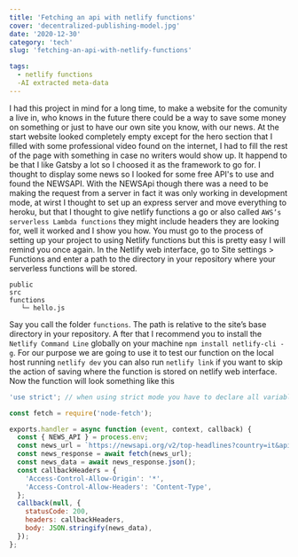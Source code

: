 ```yaml
---
title: 'Fetching an api with netlify functions'
cover: 'decentralized-publishing-model.jpg'
date: '2020-12-30'
category: 'tech'
slug: 'fetching-an-api-with-netlify-functions'

tags:
  - netlify functions
  -AI extracted meta-data
---
```


I had this project in mind for a long time, to make a website for the comunity a live in, who knows in the future there could be a way to save some money on something or just to have our own site you know, with our news. At the start website looked completely empty except for the hero section that I filled with some professional video found on the internet, I had to fill the rest of the page with something in case no writers would show up. It happend to be that I like Gatsby a lot so I choosed it as the framework to go for. I thought to display some news so I looked for some free API's to use and found the NEWSAPI. With the NEWSApi though there was a need to be making the request from a server in fact it was only working in development mode, at wirst I thought to set up an express server and move everything to heroku, but that I thought to give netlify functions a go or also called `AWS’s serverless Lambda functions` they might include headers they are looking for, well it worked and I show you how. You must go to the process of setting up your project to using Netlify functions but this is pretty easy I will remind you once again. In the Netlify web interface, go to Site settings > Functions and enter a path to the directory in your repository where your serverless functions will be stored.

```
public
src
functions
   └─ hello.js

```

Say you call the folder `functions`. The path is relative to the site’s base directory in your repository. A fter that I recommend you to install the `Netlify Command Line` globally on your machine `npm install netlify-cli -g`. For our purpose we are going to use it to test our function on the local host running `netlify dev` you can also run `netlify link` if you want to skip the action of saving where the function is stored on netlify web interface. Now the function will look something like this

```jsx
'use strict'; // when using strict mode you have to declare all variables

const fetch = require('node-fetch');

exports.handler = async function (event, context, callback) {
  const { NEWS_API } = process.env;
  const news_url = `https://newsapi.org/v2/top-headlines?country=it&apiKey=${NEWS_API}`;
  const news_response = await fetch(news_url);
  const news_data = await news_response.json();
  const callbackHeaders = {
    'Access-Control-Allow-Origin': '*',
    'Access-Control-Allow-Headers': 'Content-Type',
  };
  callback(null, {
    statusCode: 200,
    headers: callbackHeaders,
    body: JSON.stringify(news_data),
  });
};
```
